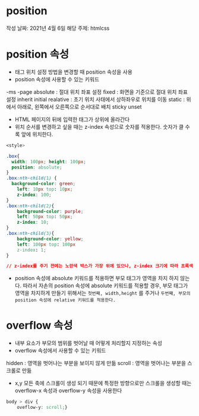 # position

작성 날짜: 2021년 4월 6일
해당 주제: htmlcss

# position 속성

- 태그 위치 설정 방법을 변경할 때 position 속성을 사용
- position 속성에 사용할 수 있는 키워드

-ms -page
absolute : 절대 위치 좌표 설정
fixed : 화면을 기준으로 절대 위치 좌표 설정 
inherit
initial
realative : 초기 위치 사태에서 상하좌우로 위치를 이동
static : 위에서 아래로, 왼쪽에서 오른쪽으로 순서대로 배치
sticky
unset

- HTML 페이지의 뒤에 입력한 태그가 상위에 올라간다
- 위치 순서를 변경하고 싶을 때는 z-index 속성으로 숫자를 적용한다.
숫자가 클 수록 앞에 위치한다.

```css
<style>

.box{
  width: 100px; height: 100px;
  position: absolute; 
}
.box:nth-child(1) {
  background-color: green;
	left: 10px top: 10px;
	z-index: 100;
}
.box:nth-child(2){
	background-color: purple;
	left: 50px top: 50px;
	z-index: 10;
}
.box:nth-child(3){
	background-color: yellow;
	left: 100px top: 100px
	z-index: 1;
}

// z-index를 주기 전에는 노란색 박스가 가장 위에 있으나, z-index 크기에 따라 초록색 박스가 제일 앞에 위치한다.
```

- position 속성에 absolute 키워드를 적용하면 부모 태그가 영역을 차지 하지 않는다. 
따라서 자손의 position 속성에 absolute 키워드를 적용할 경우, 부모 태그가 영역을 차지하게 만들기 위해서는 `첫번째, width,height` 를 주거나 `두번째, 부모의 position 속성에 relative 키워드를 적용한다.`

# overflow 속성

- 내부 요소가 부모의 범위를 벗어날 때 어떻게 처리할지 지정하는 속성
- overflow 속성에서 사용할 수 있는 키워드

hidden : 영역을 벗어나는 부분을 보이지 않게 만듦
scroll : 영역을 벗어나는 부분을 스크롤로 만듦 

- x,y 모든 축에 스크롤이 생성 되기 때문에 특정한 방향으로만 스크롤을 생성할 때는 overflow-x 속성과 overflow-y 속성을 사용한다

```css
body > div {
	oveflow-y: scroll;}
```